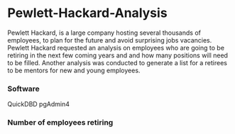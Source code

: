 # Pewlett-Hackard-Analysis

Pewlett Hackard, is a  large company hosting several thousands of employees, to plan for the future and avoid surprising jobs vacancies. Pewlett Hackard requested an analysis on employees who are going to be retiring in the next few coming years and and how many positions will need to be filled. Another analysis was conducted to generate a list for a retirees to be mentors for new and young employees.


### Software 
QuickDBD
pgAdmin4

### Number of employees retiring



